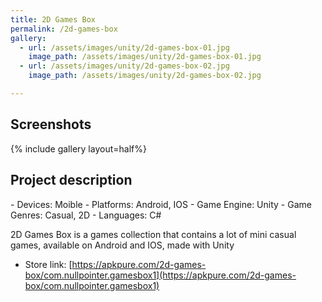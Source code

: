 ```yaml
---
title: 2D Games Box
permalink: /2d-games-box
gallery:
  - url: /assets/images/unity/2d-games-box-01.jpg
    image_path: /assets/images/unity/2d-games-box-01.jpg
  - url: /assets/images/unity/2d-games-box-02.jpg
    image_path: /assets/images/unity/2d-games-box-02.jpg

---
```


<h2>Screenshots</h2>
{% include gallery layout=half%}

<h2>Project description</h2>
- Devices: Moible
- Platforms: Android, IOS
- Game Engine: Unity
- Game Genres: Casual, 2D
- Languages: C#

2D Games Box is a games collection that contains a lot of mini casual games, available on Android and IOS, made with Unity

- Store link: [https://apkpure.com/2d-games-box/com.nullpointer.gamesbox1](https://apkpure.com/2d-games-box/com.nullpointer.gamesbox1)



